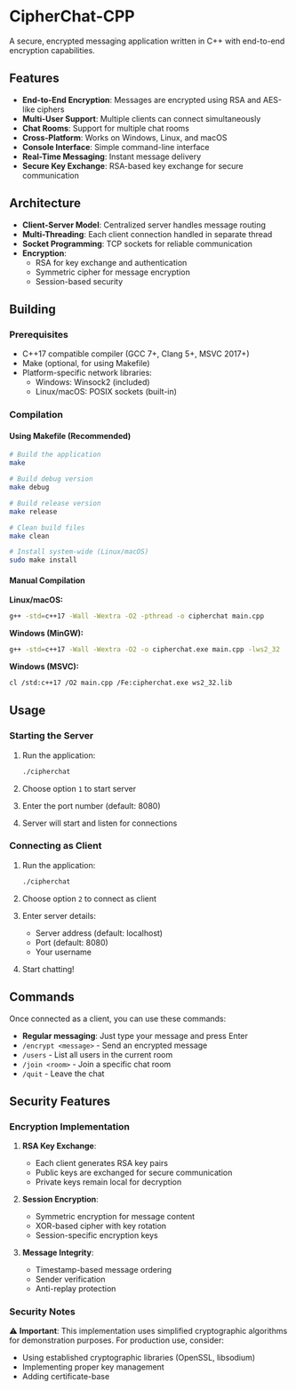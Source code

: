 # CipherChat-CPP

A secure, encrypted messaging application written in C++ with end-to-end encryption capabilities.

## Features

- **End-to-End Encryption**: Messages are encrypted using RSA and AES-like ciphers
- **Multi-User Support**: Multiple clients can connect simultaneously
- **Chat Rooms**: Support for multiple chat rooms
- **Cross-Platform**: Works on Windows, Linux, and macOS
- **Console Interface**: Simple command-line interface
- **Real-Time Messaging**: Instant message delivery
- **Secure Key Exchange**: RSA-based key exchange for secure communication

## Architecture

- **Client-Server Model**: Centralized server handles message routing
- **Multi-Threading**: Each client connection handled in separate thread
- **Socket Programming**: TCP sockets for reliable communication
- **Encryption**: 
  - RSA for key exchange and authentication
  - Symmetric cipher for message encryption
  - Session-based security

## Building

### Prerequisites

- C++17 compatible compiler (GCC 7+, Clang 5+, MSVC 2017+)
- Make (optional, for using Makefile)
- Platform-specific network libraries:
  - Windows: Winsock2 (included)
  - Linux/macOS: POSIX sockets (built-in)

### Compilation

#### Using Makefile (Recommended)

```bash
# Build the application
make

# Build debug version
make debug

# Build release version
make release

# Clean build files
make clean

# Install system-wide (Linux/macOS)
sudo make install
```

#### Manual Compilation

**Linux/macOS:**
```bash
g++ -std=c++17 -Wall -Wextra -O2 -pthread -o cipherchat main.cpp
```

**Windows (MinGW):**
```bash
g++ -std=c++17 -Wall -Wextra -O2 -o cipherchat.exe main.cpp -lws2_32
```

**Windows (MSVC):**
```bash
cl /std:c++17 /O2 main.cpp /Fe:cipherchat.exe ws2_32.lib
```

## Usage

### Starting the Server

1. Run the application:
   ```bash
   ./cipherchat
   ```

2. Choose option `1` to start server

3. Enter the port number (default: 8080)

4. Server will start and listen for connections

### Connecting as Client

1. Run the application:
   ```bash
   ./cipherchat
   ```

2. Choose option `2` to connect as client

3. Enter server details:
   - Server address (default: localhost)
   - Port (default: 8080)
   - Your username

4. Start chatting!

## Commands

Once connected as a client, you can use these commands:

- **Regular messaging**: Just type your message and press Enter
- `/encrypt <message>` - Send an encrypted message
- `/users` - List all users in the current room
- `/join <room>` - Join a specific chat room
- `/quit` - Leave the chat

## Security Features

### Encryption Implementation

1. **RSA Key Exchange**: 
   - Each client generates RSA key pairs
   - Public keys are exchanged for secure communication
   - Private keys remain local for decryption

2. **Session Encryption**:
   - Symmetric encryption for message content
   - XOR-based cipher with key rotation
   - Session-specific encryption keys

3. **Message Integrity**:
   - Timestamp-based message ordering
   - Sender verification
   - Anti-replay protection

### Security Notes

⚠️ **Important**: This implementation uses simplified cryptographic algorithms for demonstration purposes. For production use, consider:

- Using established cryptographic libraries (OpenSSL, libsodium)
- Implementing proper key management
- Adding certificate-base
